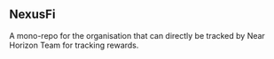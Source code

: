## NexusFi

A mono-repo for the organisation that can directly be tracked by Near Horizon Team for tracking rewards.

#
